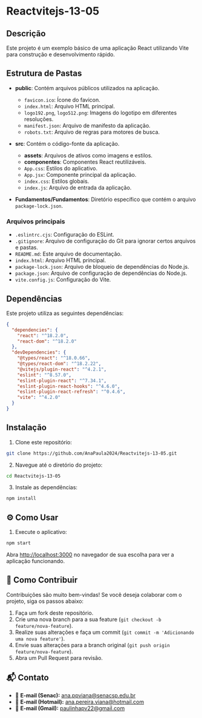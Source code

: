 # Reactvitejs-13-05

## Descrição
Este projeto é um exemplo básico de uma aplicação React utilizando Vite para construção e desenvolvimento rápido.

## Estrutura de Pastas

- **public**: Contém arquivos públicos utilizados na aplicação.
  - `favicon.ico`: Ícone do favicon.
  - `index.html`: Arquivo HTML principal.
  - `logo192.png`, `logo512.png`: Imagens do logotipo em diferentes resoluções.
  - `manifest.json`: Arquivo de manifesto da aplicação.
  - `robots.txt`: Arquivo de regras para motores de busca.

- **src**: Contém o código-fonte da aplicação.
  - **assets**: Arquivos de ativos como imagens e estilos.
  - **componentes**: Componentes React reutilizáveis.
  - `App.css`: Estilos do aplicativo.
  - `App.jsx`: Componente principal da aplicação.
  - `index.css`: Estilos globais.
  - `index.js`: Arquivo de entrada da aplicação.

- **Fundamentos/Fundamentos**: Diretório específico que contém o arquivo `package-lock.json`.

### Arquivos principais

- `.eslintrc.cjs`: Configuração do ESLint.
- `.gitignore`: Arquivo de configuração do Git para ignorar certos arquivos e pastas.
- `README.md`: Este arquivo de documentação.
- `index.html`: Arquivo HTML principal.
- `package-lock.json`: Arquivo de bloqueio de dependências do Node.js.
- `package.json`: Arquivo de configuração de dependências do Node.js.
- `vite.config.js`: Configuração do Vite.

## Dependências

Este projeto utiliza as seguintes dependências:

```json
{
  "dependencies": {
    "react": "^18.2.0",
    "react-dom": "^18.2.0"
  },
  "devDependencies": {
    "@types/react": "^18.0.66",
    "@types/react-dom": "^18.2.22",
    "@vitejs/plugin-react": "^4.2.1",
    "eslint": "^8.57.0",
    "eslint-plugin-react": "^7.34.1",
    "eslint-plugin-react-hooks": "^4.6.0",
    "eslint-plugin-react-refresh": "^0.4.6",
    "vite": "^4.2.0"
  }
}
```

## Instalação

1. Clone este repositório:
```bash
git clone https://github.com/AnaPaula2024/Reactvitejs-13-05.git
```

2. Navegue até o diretório do projeto:
```bash
cd Reactvitejs-13-05
```

3. Instale as dependências:
```bash
npm install
```

## ⚙️ Como Usar

1. Execute o aplicativo:
```bash
npm start
```
Abra [http://localhost:3000](http://localhost:3000) no navegador de sua escolha para ver a aplicação funcionando.

## 👥 Como Contribuir

Contribuições são muito bem-vindas! Se você deseja colaborar com o projeto, siga os passos abaixo:

1. Faça um fork deste repositório.
2. Crie uma nova branch para a sua feature (`git checkout -b feature/nova-feature`).
3. Realize suas alterações e faça um commit (`git commit -m 'Adicionando uma nova feature'`).
4. Envie suas alterações para a branch original (`git push origin feature/nova-feature`).
5. Abra um Pull Request para revisão.

## 📬 Contato

- 📧 **E-mail (Senac):** ana.ppviana@senacsp.edu.br 
- 📧 **E-mail (Hotmail):** ana.pereira.viana@hotmail.com  
- 📧 **E-mail (Gmail):** paulinhapv22@gmail.com  
